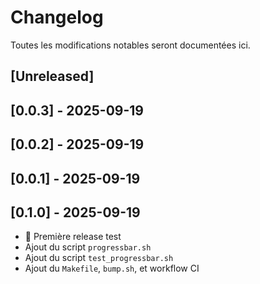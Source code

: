 # Changelog
Toutes les modifications notables seront documentées ici.

## [Unreleased]

## [0.0.3] - 2025-09-19

## [0.0.2] - 2025-09-19

## [0.0.1] - 2025-09-19

## [0.1.0] - 2025-09-19
- 🚀 Première release test
- Ajout du script `progressbar.sh`
- Ajout du script `test_progressbar.sh`
- Ajout du `Makefile`, `bump.sh`, et workflow CI

